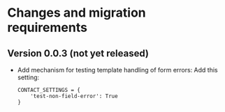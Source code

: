 # Changes and migration requirements

## Version 0.0.3 (not yet released)

* Add mechanism for testing template handling of form errors:  Add this setting:
    ```
    CONTACT_SETTINGS = {
        'test-non-field-error': True
    }
    ```
